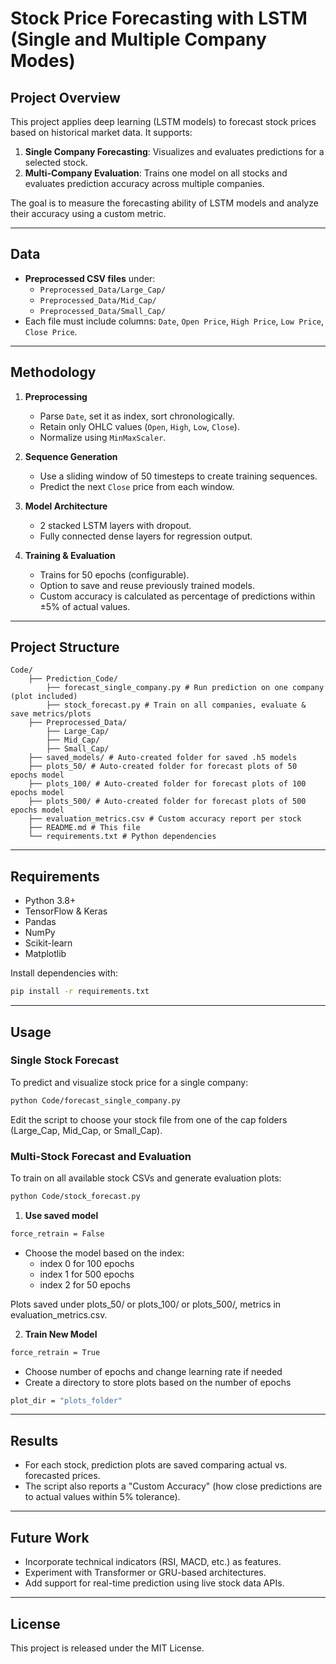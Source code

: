 # Stock Price Forecasting with LSTM (Single and Multiple Company Modes)

## Project Overview
This project applies deep learning (LSTM models) to forecast stock prices based on historical market data. It supports:

1. **Single Company Forecasting**: Visualizes and evaluates predictions for a selected stock.
2. **Multi-Company Evaluation**: Trains one model on all stocks and evaluates prediction accuracy across multiple companies.

The goal is to measure the forecasting ability of LSTM models and analyze their accuracy using a custom metric.

---

## Data
- **Preprocessed CSV files** under:
  - `Preprocessed_Data/Large_Cap/`
  - `Preprocessed_Data/Mid_Cap/`
  - `Preprocessed_Data/Small_Cap/`
- Each file must include columns: `Date`, `Open Price`, `High Price`, `Low Price`, `Close Price`.

---

## Methodology

1. **Preprocessing**
   - Parse `Date`, set it as index, sort chronologically.
   - Retain only OHLC values (`Open`, `High`, `Low`, `Close`).
   - Normalize using `MinMaxScaler`.

2. **Sequence Generation**
   - Use a sliding window of 50 timesteps to create training sequences.
   - Predict the next `Close` price from each window.

3. **Model Architecture**
   - 2 stacked LSTM layers with dropout.
   - Fully connected dense layers for regression output.

4. **Training & Evaluation**
   - Trains for 50 epochs (configurable).
   - Option to save and reuse previously trained models.
   - Custom accuracy is calculated as percentage of predictions within ±5% of actual values.

---

## Project Structure

```
Code/ 
    ├── Prediction_Code/  
        ├── forecast_single_company.py # Run prediction on one company (plot included)
        ├── stock_forecast.py # Train on all companies, evaluate & save metrics/plots
    ├── Preprocessed_Data/ 
        ├── Large_Cap/ 
        ├── Mid_Cap/
        ├── Small_Cap/ 
    ├── saved_models/ # Auto-created folder for saved .h5 models 
    ├── plots_50/ # Auto-created folder for forecast plots of 50 epochs model
    ├── plots_100/ # Auto-created folder for forecast plots of 100 epochs model
    ├── plots_500/ # Auto-created folder for forecast plots of 500 epochs model
    ├── evaluation_metrics.csv # Custom accuracy report per stock 
    ├── README.md # This file 
    └── requirements.txt # Python dependencies
```
---

## Requirements
- Python 3.8+
- TensorFlow & Keras
- Pandas
- NumPy
- Scikit-learn
- Matplotlib

Install dependencies with:
```bash
pip install -r requirements.txt
```

---


## Usage

### Single Stock Forecast
To predict and visualize stock price for a single company:

```bash
python Code/forecast_single_company.py
```

Edit the script to choose your stock file from one of the cap folders (Large_Cap, Mid_Cap, or Small_Cap).

### Multi-Stock Forecast and Evaluation
To train on all available stock CSVs and generate evaluation plots:

```bash
python Code/stock_forecast.py
```
1. **Use saved model**
```bash
force_retrain = False
```
- Choose the model based on the index:
    - index 0 for 100 epochs
    - index 1 for 500 epochs
    - index 2 for 50 epochs

Plots saved under plots_50/ or plots_100/ or plots_500/, metrics in evaluation_metrics.csv.

2. **Train New Model**
```bash
force_retrain = True
```
- Choose number of epochs and change learning rate if needed
- Create a directory to store plots based on the number of epochs

```bash
plot_dir = "plots_folder"
```
---

## Results
- For each stock, prediction plots are saved comparing actual vs. forecasted prices.
- The script also reports a "Custom Accuracy" (how close predictions are to actual values within 5% tolerance).
---

## Future Work
- Incorporate technical indicators (RSI, MACD, etc.) as features.
- Experiment with Transformer or GRU-based architectures.
- Add support for real-time prediction using live stock data APIs.

---

## License
This project is released under the MIT License.